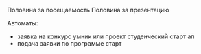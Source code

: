 Половина за посещаемость
Половина за презентацию

Автоматы:
- заявка на конкурс умник или проект студенческий старт ап
- подача заявки по программе старт